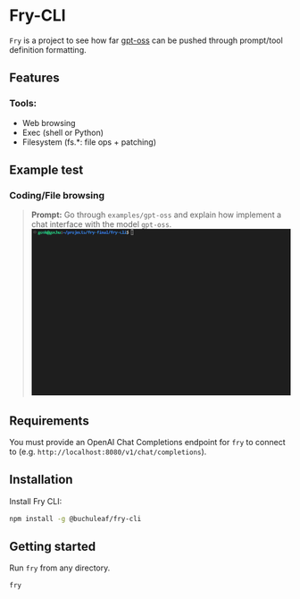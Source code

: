 # Fry-CLI

`Fry` is a project to see how far [gpt-oss](https://huggingface.co/openai/gpt-oss-20b) can be pushed through prompt/tool definition formatting.

## Features

### Tools:
- Web browsing
- Exec (shell or Python)
- Filesystem (fs.*: file ops + patching)

## Example test

### Coding/File browsing
>**Prompt:** Go through `examples/gpt-oss` and explain how  implement a chat interface with the model `gpt-oss`.
![coding](assets/coding_test.gif)

## Requirements

You must provide an OpenAI Chat Completions endpoint for `fry` to connect to (e.g. `http://localhost:8080/v1/chat/completions`).

## Installation

Install Fry CLI:
```bash
npm install -g @buchuleaf/fry-cli
```

## Getting started

Run `fry` from any directory.
```bash
fry
```